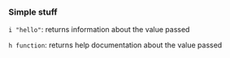 ### Simple stuff

`i "hello"`: returns information about the value passed

`h function`: returns help documentation about the value passed
